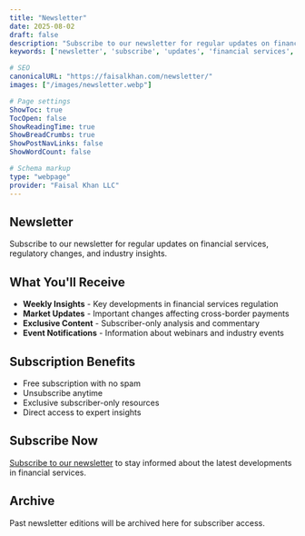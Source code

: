 ```yaml
---
title: "Newsletter"
date: 2025-08-02
draft: false
description: "Subscribe to our newsletter for regular updates on financial services and regulatory changes"
keywords: ['newsletter', 'subscribe', 'updates', 'financial services', 'regulatory']

# SEO
canonicalURL: "https://faisalkhan.com/newsletter/"
images: ["/images/newsletter.webp"]

# Page settings
ShowToc: true
TocOpen: false
ShowReadingTime: true
ShowBreadCrumbs: true
ShowPostNavLinks: false
ShowWordCount: false

# Schema markup
type: "webpage"
provider: "Faisal Khan LLC"
---
```


## Newsletter

Subscribe to our newsletter for regular updates on financial services, regulatory changes, and industry insights.

## What You'll Receive

- **Weekly Insights** - Key developments in financial services regulation
- **Market Updates** - Important changes affecting cross-border payments
- **Exclusive Content** - Subscriber-only analysis and commentary
- **Event Notifications** - Information about webinars and industry events

## Subscription Benefits

- Free subscription with no spam
- Unsubscribe anytime
- Exclusive subscriber-only resources
- Direct access to expert insights

## Subscribe Now

[Subscribe to our newsletter](mailto:contact@faisalkhan.com?subject=Newsletter%20Subscription) to stay informed about the latest developments in financial services.

## Archive

Past newsletter editions will be archived here for subscriber access.
